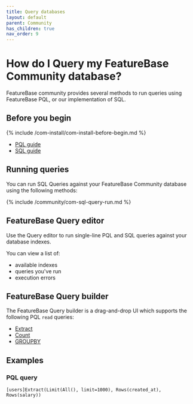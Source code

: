 ```yaml
---
title: Query databases
layout: default
parent: Community
has_children: true
nav_order: 9
---
```


# How do I Query my FeatureBase Community database?

FeatureBase community provides several methods to run queries using FeatureBase PQL, or our implementation of SQL.

## Before you begin

{% include /com-install/com-install-before-begin.md %}
* [PQL guide](/docs/pql-guide/pql-home)
* [SQL guide](/docs/sql-guide/sql-guide-home)

## Running queries

You can run SQL Queries against your FeatureBase Community database using the following methods:

{% include /community/com-sql-query-run.md %}

## FeatureBase Query editor

Use the Query editor to run single-line PQL and SQL queries against your database indexes.

You can view a list of:

* available indexes
* queries you've run
* execution errors

## FeatureBase Query builder

The FeatureBase Query builder is a drag-and-drop UI which supports the following PQL `read` queries:

* [Extract](/docs/pql-guide/pql-read-extract)
* [Count](/docs/pql-guide/pql-read-count)
* [GROUPBY](/docs/pql-guide/pql-read-groupby)

## Examples

### PQL query

```
[users]Extract(Limit(All(), limit=1000), Rows(created_at), Rows(salary))
```
